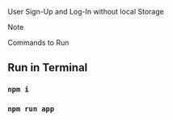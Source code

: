 User Sign-Up and Log-In without local Storage
> [!NOTE]
> Commands to Run
## Run in Terminal
### `npm i` 
### `npm run app`

